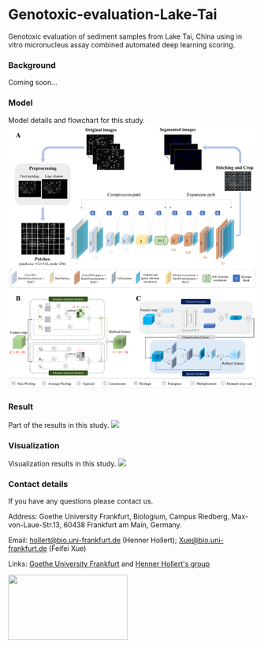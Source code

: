 # Genotoxic-evaluation-Lake-Tai
Genotoxic evaluation of sediment samples from Lake Tai, China using in vitro micronucleus assay combined automated deep learning scoring.

### Background
Coming soon...

### Model
Model details and flowchart for this study.
<img src="https://github.com/Tianyu-Zhang0319/Genotoxic-evaluation-Lake-Tai/blob/main/Figures/Model.png"/>


### Result
Part of the results in this study.
<img src="https://github.com/Tianyu-Zhang0319/Genotoxic-evaluation-Lake-Tai/blob/main/Figures/Results.png"/>


### Visualization
Visualization results in this study.
<img src="https://github.com/Tianyu-Zhang0319/Genotoxic-evaluation-Lake-Tai/blob/main/Figures/Visualization.png"/>

### Contact details
If you have any questions please contact us.

Address: Goethe University Frankfurt, Biologium, Campus Riedberg, Max-von-Laue-Str.13, 60438 Frankfurt am Main, Germany.

Email: hollert@bio.uni-frankfurt.de (Henner Hollert); Xue@bio.uni-frankfurt.de (Feifei Xue)

Links: [Goethe University Frankfurt](https://www.goethe-university-frankfurt.de/en?legacy_request=1) and [Henner Hollert's group](https://www.bio.uni-frankfurt.de/43970666/Abt__Hollert)

<img src="https://github.com/Tianyu-Zhang0319/Genotoxic-evaluation-Lake-Tai/blob/main/Figures/Goethe.png" width="242" height="132"/> 
